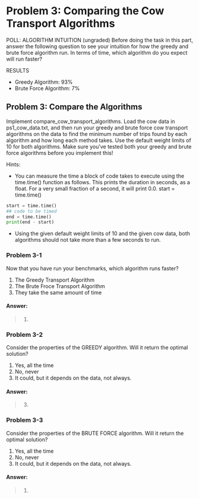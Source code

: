 # Problem 3: Comparing the Cow Transport Algorithms

POLL: ALGORITHM INTUITION
(ungraded) Before doing the task in this part, answer the following question to see your intuition for how the greedy and brute force algorithm run. In terms of time, which algorithm do you expect will run faster?

RESULTS
- Greedy Algorithm:         93%
- Brute Force Algorithm:    7%

## Problem 3: Compare the Algorithms
Implement compare_cow_transport_algorithms. Load the cow data in ps1_cow_data.txt, and then run your greedy and brute force cow transport algorithms on the data to find the minimum number of trips found by each algorithm and how long each method takes. Use the default weight limits of 10 for both algorithms. Make sure you’ve tested both your greedy and brute force algorithms before you implement this!

Hints:
- You can measure the time a block of code takes to execute using the time.time() function as follows. This prints the duration in seconds, as a float. For a very small fraction of a second, it will print 0.0.
start = time.time()

```python
start = time.time()
## code to be timed
end = time.time()
print(end - start)
```

- Using the given default weight limits of 10 and the given cow data, both algorithms should not take more than a few seconds to run.

### Problem 3-1
Now that you have run your benchmarks, which algorithm runs faster?
1. The Greedy Transport Algorithm
2. The Brute Froce Transport Algorithm
3. They take the same amount of time

#### Answer:
> 1.

### Problem 3-2
Consider the properties of the GREEDY algorithm. Will it return the optimal solution?
1. Yes, all the time
2. No, never
3. It could, but it depends on the data, not always.

#### Answer:
> 3.

### Problem 3-3
Consider the properties of the BRUTE FORCE algorithm. Will it return the optimal solution?
1. Yes, all the time
2. No, never
3. It could, but it depends on the data, not always.

#### Answer:
> 1.
